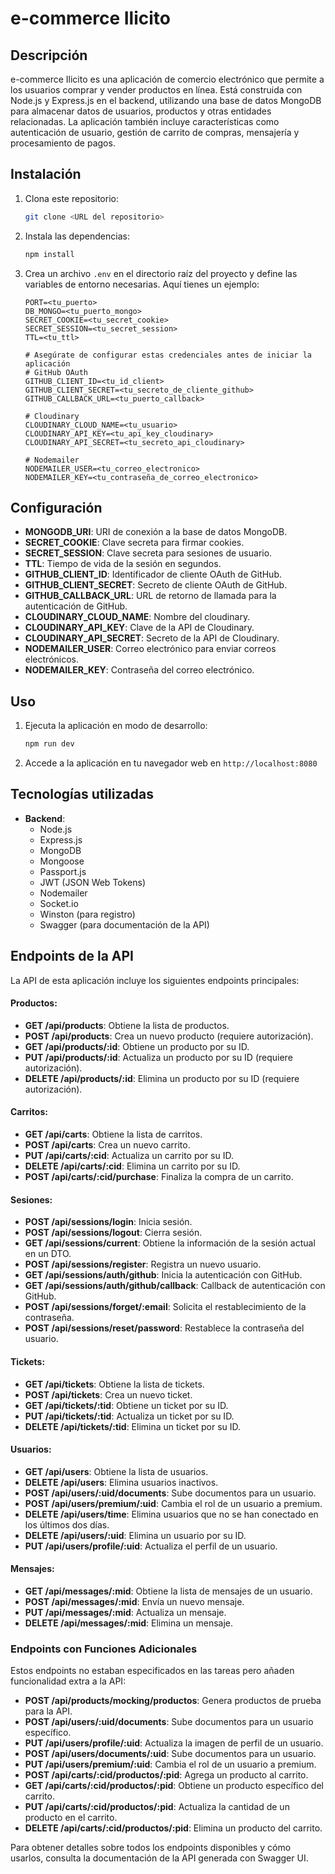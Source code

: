 # e-commerce Ilicito

## Descripción
e-commerce Ilicito es una aplicación de comercio electrónico que permite a los usuarios comprar y vender productos en línea. Está construida con Node.js y Express.js en el backend, utilizando una base de datos MongoDB para almacenar datos de usuarios, productos y otras entidades relacionadas. La aplicación también incluye características como autenticación de usuario, gestión de carrito de compras, mensajería y procesamiento de pagos.

## Instalación
1. Clona este repositorio:
   ```bash
   git clone <URL del repositorio>
   ```

2. Instala las dependencias:
   ```bash
   npm install
   ```

3. Crea un archivo `.env` en el directorio raíz del proyecto y define las variables de entorno necesarias. Aquí tienes un ejemplo:
   ```plaintext
   PORT=<tu_puerto>
   DB_MONGO=<tu_puerto_mongo>
   SECRET_COOKIE=<tu_secret_cookie>
   SECRET_SESSION=<tu_secret_session>
   TTL=<tu_ttl>

   # Asegúrate de configurar estas credenciales antes de iniciar la aplicación
   # GitHub OAuth
   GITHUB_CLIENT_ID=<tu_id_client>
   GITHUB_CLIENT_SECRET=<tu_secreto_de_cliente_github>
   GITHUB_CALLBACK_URL=<tu_puerto_callback>

   # Cloudinary
   CLOUDINARY_CLOUD_NAME=<tu_usuario>
   CLOUDINARY_API_KEY=<tu_api_key_cloudinary>
   CLOUDINARY_API_SECRET=<tu_secreto_api_cloudinary>

   # Nodemailer
   NODEMAILER_USER=<tu_correo_electronico>
   NODEMAILER_KEY=<tu_contraseña_de_correo_electronico>
   ```

## Configuración
- **MONGODB_URI**: URI de conexión a la base de datos MongoDB.
- **SECRET_COOKIE**: Clave secreta para firmar cookies.
- **SECRET_SESSION**: Clave secreta para sesiones de usuario.
- **TTL**: Tiempo de vida de la sesión en segundos.
- **GITHUB_CLIENT_ID**: Identificador de cliente OAuth de GitHub.
- **GITHUB_CLIENT_SECRET**: Secreto de cliente OAuth de GitHub.
- **GITHUB_CALLBACK_URL**: URL de retorno de llamada para la autenticación de GitHub.
- **CLOUDINARY_CLOUD_NAME**: Nombre del cloudinary.
- **CLOUDINARY_API_KEY**: Clave de la API de Cloudinary.
- **CLOUDINARY_API_SECRET**: Secreto de la API de Cloudinary.
- **NODEMAILER_USER**: Correo electrónico para enviar correos electrónicos.
- **NODEMAILER_KEY**: Contraseña del correo electrónico.

## Uso
1. Ejecuta la aplicación en modo de desarrollo:
   ```bash
   npm run dev
   ```

2. Accede a la aplicación en tu navegador web en `http://localhost:8080`

## Tecnologías utilizadas
- **Backend**:
  - Node.js
  - Express.js
  - MongoDB
  - Mongoose
  - Passport.js
  - JWT (JSON Web Tokens)
  - Nodemailer
  - Socket.io
  - Winston (para registro)
  - Swagger (para documentación de la API)

## Endpoints de la API

La API de esta aplicación incluye los siguientes endpoints principales:

#### Productos:

- **GET /api/products**: Obtiene la lista de productos.
- **POST /api/products**: Crea un nuevo producto (requiere autorización).
- **GET /api/products/:id**: Obtiene un producto por su ID.
- **PUT /api/products/:id**: Actualiza un producto por su ID (requiere autorización).
- **DELETE /api/products/:id**: Elimina un producto por su ID (requiere autorización).

#### Carritos:

- **GET /api/carts**: Obtiene la lista de carritos.
- **POST /api/carts**: Crea un nuevo carrito.
- **PUT /api/carts/:cid**: Actualiza un carrito por su ID.
- **DELETE /api/carts/:cid**: Elimina un carrito por su ID.
- **POST /api/carts/:cid/purchase**: Finaliza la compra de un carrito.

#### Sesiones:

- **POST /api/sessions/login**: Inicia sesión.
- **POST /api/sessions/logout**: Cierra sesión.
- **GET /api/sessions/current**: Obtiene la información de la sesión actual en un DTO.
- **POST /api/sessions/register**: Registra un nuevo usuario.
- **GET /api/sessions/auth/github**: Inicia la autenticación con GitHub.
- **GET /api/sessions/auth/github/callback**: Callback de autenticación con GitHub.
- **POST /api/sessions/forget/:email**: Solicita el restablecimiento de la contraseña.
- **POST /api/sessions/reset/password**: Restablece la contraseña del usuario.

#### Tickets:

- **GET /api/tickets**: Obtiene la lista de tickets.
- **POST /api/tickets**: Crea un nuevo ticket.
- **GET /api/tickets/:tid**: Obtiene un ticket por su ID.
- **PUT /api/tickets/:tid**: Actualiza un ticket por su ID.
- **DELETE /api/tickets/:tid**: Elimina un ticket por su ID.

#### Usuarios:

- **GET /api/users**: Obtiene la lista de usuarios.
- **DELETE /api/users**: Elimina usuarios inactivos.
- **POST /api/users/:uid/documents**: Sube documentos para un usuario.
- **POST /api/users/premium/:uid**: Cambia el rol de un usuario a premium.
- **DELETE /api/users/time**: Elimina usuarios que no se han conectado en los últimos dos días.
- **DELETE /api/users/:uid**: Elimina un usuario por su ID.
- **PUT /api/users/profile/:uid**: Actualiza el perfil de un usuario.

#### Mensajes:

- **GET /api/messages/:mid**: Obtiene la lista de mensajes de un usuario.
- **POST /api/messages/:mid**: Envía un nuevo mensaje.
- **PUT /api/messages/:mid**: Actualiza un mensaje.
- **DELETE /api/messages/:mid**: Elimina un mensaje.

### Endpoints con Funciones Adicionales

Estos endpoints no estaban especificados en las tareas pero añaden funcionalidad extra a la API:

- **POST /api/products/mocking/productos**: Genera productos de prueba para la API.
- **POST /api/users/:uid/documents**: Sube documentos para un usuario específico.
- **PUT /api/users/profile/:uid**: Actualiza la imagen de perfil de un usuario.
- **POST /api/users/documents/:uid**: Sube documentos para un usuario.
- **PUT /api/users/premium/:uid**: Cambia el rol de un usuario a premium.
- **POST /api/carts/:cid/productos/:pid**: Agrega un producto al carrito.
- **GET /api/carts/:cid/productos/:pid**: Obtiene un producto específico del carrito.
- **PUT /api/carts/:cid/productos/:pid**: Actualiza la cantidad de un producto en el carrito.
- **DELETE /api/carts/:cid/productos/:pid**: Elimina un producto del carrito.

Para obtener detalles sobre todos los endpoints disponibles y cómo usarlos, consulta la documentación de la API generada con Swagger UI.
